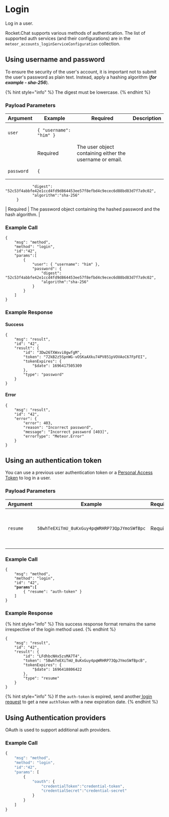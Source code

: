 # Login

Log in a user.&#x20;

Rocket.Chat supports various methods of authentication. The list of supported auth services (and their configurations) are in the `meteor_accounts_loginServiceConfiguration` collection.

## Using username and password

To ensure the security of the user's account, it is important not to submit the user's password as plain text. Instead, apply a hashing algorithm (_**for example - sha-256**_).&#x20;

{% hint style="info" %}
The digest must be lowercase.
{% endhint %}

### Payload Parameters

| Argument   | Example                                                                                                                                                                   | Required | Description                                                                |
| ---------- | ------------------------------------------------------------------------------------------------------------------------------------------------------------------------- | -------- | -------------------------------------------------------------------------- |
| `user`     | <pre><code>{ "username": "him" }
</code></pre>                                                                                                                            | Required | The user object containing either the username or email.                   |
| `password` | <pre><code>{
                "digest": "52c53f4abbfe42e1ccd4fd9d864453ee57f8efbd4c9ecec6d88bd83d7f7a9c02",
                "algorithm":"sha-256"
         }
</code></pre> | Required | The password object containing the hashed password and the hash algorithm. |

### Example Call

```
{
    "msg": "method",
    "method": "login",
    "id":"42",
    "params":[
        {
            "user": { "username": "him" },
            "password": {
                "digest": "52c53f4abbfe42e1ccd4fd9d864453ee57f8efbd4c9ecec6d88bd83d7f7a9c02",
                "algorithm":"sha-256"
            }
        }
    ]
}
```

### Example Response

#### Success

```
{
    "msg": "result",
    "id": "42",
    "result": {
        "id": "3Dw26TXWxvi8gwfgM",
        "token": "72kB2z5SpnWG-vOSKaAXku74PV851pVOVAoC67FpFEI",
        "tokenExpires": {
            "$date": 1696417505309
        },
        "type": "password"
    }
}
```

#### Error

```
{
    "msg": "result",
    "id": "42",
    "error": {
        "error": 403,
        "reason": "Incorrect password",
        "message": "Incorrect password [403]",
        "errorType": "Meteor.Error"
    }
}
```

## Using an authentication token

You can use a previous user authentication token or a [Personal Access Token](https://docs.rocket.chat/guides/user-guides/user-panel/managing-your-account/personal-access-token) to log in a user.

### Payload Parameters

| Argument | Example                                      | Required | Description                                                |
| -------- | -------------------------------------------- | -------- | ---------------------------------------------------------- |
| `resume` | `5BwhTeEXiTmU_8uKxGuy4pqWRHRP73QpJYmoSWfBpc` | Required | A personal access token or previous authToken of the user. |

### Example Call

<pre><code>{
    "msg": "method",
    "method": "login",
    "id": "42",
<strong>    "params":[
</strong>        { "resume": "auth-token" }
    ]
}
</code></pre>

### Example Response

{% hint style="info" %}
This success response format remains the same irrespective of the login method used.&#x20;
{% endhint %}

```
{
    "msg": "result",
    "id": "42",
    "result": {
        "id": "LFdhbcNHx5zsMA7T4",
        "token": "5BwhTeEXiTmU_8uKxGuy4pqWRHRP73QpJYmoSWfBpcB",
        "tokenExpires": {
            "$date": 1696418806422
        },
        "type": "resume"
    }
}
```

{% hint style="info" %}
If the `auth-token` is expired, send another[ login request](../../../rest-api/endpoints/authentication-endpoints/login.md) to get a new `authToken` with a new expiration date.
{% endhint %}

## Using Authentication providers

&#x20;OAuth is used to support additional auth providers.

### Example Call

```javascript
{
    "msg": "method",
    "method": "login",
    "id":"42",
    "params": [
        {
            "oauth": {
                "credentialToken":"credential-token",
                "credentialSecret":"credential-secret"
            }
        }
    ]
}
```
